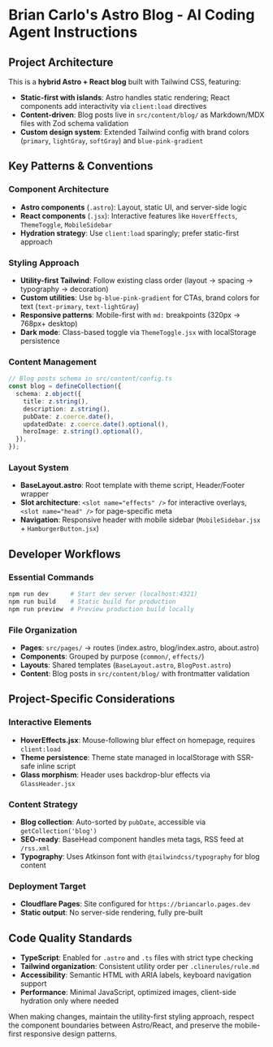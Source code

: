 # Brian Carlo's Astro Blog - AI Coding Agent Instructions

## Project Architecture

This is a **hybrid Astro + React blog** built with Tailwind CSS, featuring:
- **Static-first with islands**: Astro handles static rendering; React components add interactivity via `client:load` directives
- **Content-driven**: Blog posts live in `src/content/blog/` as Markdown/MDX files with Zod schema validation
- **Custom design system**: Extended Tailwind config with brand colors (`primary`, `lightGray`, `softGray`) and `blue-pink-gradient`

## Key Patterns & Conventions

### Component Architecture
- **Astro components** (`.astro`): Layout, static UI, and server-side logic
- **React components** (`.jsx`): Interactive features like `HoverEffects`, `ThemeToggle`, `MobileSidebar`
- **Hydration strategy**: Use `client:load` sparingly; prefer static-first approach

### Styling Approach
- **Utility-first Tailwind**: Follow existing class order (layout → spacing → typography → decoration)
- **Custom utilities**: Use `bg-blue-pink-gradient` for CTAs, brand colors for text (`text-primary`, `text-lightGray`)
- **Responsive patterns**: Mobile-first with `md:` breakpoints (320px → 768px+ desktop)
- **Dark mode**: Class-based toggle via `ThemeToggle.jsx` with localStorage persistence

### Content Management
```typescript
// Blog posts schema in src/content/config.ts
const blog = defineCollection({
  schema: z.object({
    title: z.string(),
    description: z.string(),
    pubDate: z.coerce.date(),
    updatedDate: z.coerce.date().optional(),
    heroImage: z.string().optional(),
  }),
});
```

### Layout System
- **BaseLayout.astro**: Root template with theme script, Header/Footer wrapper
- **Slot architecture**: `<slot name="effects" />` for interactive overlays, `<slot name="head" />` for page-specific meta
- **Navigation**: Responsive header with mobile sidebar (`MobileSidebar.jsx` + `HamburgerButton.jsx`)

## Developer Workflows

### Essential Commands
```bash
npm run dev      # Start dev server (localhost:4321)
npm run build    # Static build for production
npm run preview  # Preview production build locally
```

### File Organization
- **Pages**: `src/pages/` → routes (index.astro, blog/index.astro, about.astro)
- **Components**: Grouped by purpose (`common/`, `effects/`)
- **Layouts**: Shared templates (`BaseLayout.astro`, `BlogPost.astro`)
- **Content**: Blog posts in `src/content/blog/` with frontmatter validation

## Project-Specific Considerations

### Interactive Elements
- **HoverEffects.jsx**: Mouse-following blur effect on homepage, requires `client:load`
- **Theme persistence**: Theme state managed in localStorage with SSR-safe inline script
- **Glass morphism**: Header uses backdrop-blur effects via `GlassHeader.jsx`

### Content Strategy
- **Blog collection**: Auto-sorted by `pubDate`, accessible via `getCollection('blog')`
- **SEO-ready**: BaseHead component handles meta tags, RSS feed at `/rss.xml`
- **Typography**: Uses Atkinson font with `@tailwindcss/typography` for blog content

### Deployment Target
- **Cloudflare Pages**: Site configured for `https://briancarlo.pages.dev`
- **Static output**: No server-side rendering, fully pre-built

## Code Quality Standards

- **TypeScript**: Enabled for `.astro` and `.ts` files with strict type checking
- **Tailwind organization**: Consistent utility order per `.clinerules/rule.md`
- **Accessibility**: Semantic HTML with ARIA labels, keyboard navigation support
- **Performance**: Minimal JavaScript, optimized images, client-side hydration only where needed

When making changes, maintain the utility-first styling approach, respect the component boundaries between Astro/React, and preserve the mobile-first responsive design patterns.
